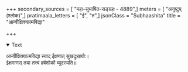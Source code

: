 +++
secondary_sources = [ "महा-सुभाषित-सङ्ग्रहः - 4889",]
meters = [ "अनुष्टुप् (श्लोक)",]
pratimaala_letters = [ "ई", "त",]
jsonClass = "Subhaashita"
title = "आन्वीक्षिक्यात्मविद्या"

+++

<details open><summary>Text</summary>

आन्वीक्षिक्यात्मविद्या स्याद् ईक्षणात् सुखदुःखयोः।  
ईक्षमाणस् तया तत्त्वं हर्षशोकौ व्युदस्यति॥
</details>
